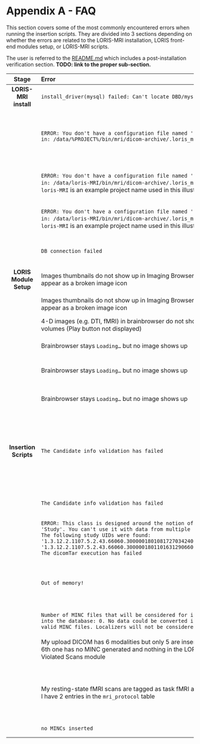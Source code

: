 # Appendix A - FAQ

This section covers some of the most commonly encountered errors when running 
the insertion scripts. They are divided into 3 sections depending on whether 
the errors are related to the LORIS-MRI installation, LORIS front-end modules 
setup, or LORIS-MRI scripts.

The user is referred to the [README.md](../README.md) which includes a 
post-installation verification section. **TODO: link to the proper sub-section.**

|**Stage**  | **Error** | **Cause** | **How to Fix**|
|:-----:|:------|:------|:----------| 
|**LORIS-MRI install**|`install_driver(mysql) failed: Can't locate DBD/mysql.pm`|Missing dependency|`sudo apt-get install libdbd-mysql-perl`|
|                     |`ERROR: You don't have a configuration file named 'prod' in: /data/%PROJECT%/bin/mri/dicom-archive/.loris_mri/`| Your `environment` file does not contain your actual LORIS-MRI project name. Instead, it contains the placeholder `%PROJECT%` as provided in the 'generic' file and/or your `environment` file is not sourced| Source the environment file located in `/data/$PROJECT/bin/mri/` after making sure that the `$PROJECT` variable is replaced with your LORIS-MRI project name|
|                     |`ERROR: You don't have a configuration file named 'prod' in: /data/loris-MRI/bin/mri/dicom-archive/.loris_mri/` p.s.: `loris-MRI` is an example project name used in this illustration| Wrong file and/or directories permissions| Make sure that the `/data/loris-MRI/bin/mri` directory, and all directories within are readable by the user running the scripts (`lorisadmin` or the front-end `apache` user)|
|                     |`ERROR: You don't have a configuration file named 'prod' in: /data/loris-MRI/bin/mri/dicom-archive/.loris_mri/` p.s.: `loris-MRI` is an example project name used in this illustration| Syntax error in the `prod` file in the customized routines (for example a missing closing bracket)| Check the routines that were customized for your project needs|
|                     |`DB connection failed`| Database credentials in the `prod` file are entered incorrectly during the install, or they were modified subsequently| Make sure that your `prod` file contains the correct database connection/credentials information in the `DATABASE Settings, Section I`|
|**LORIS Module Setup**|Images thumbnails do not show up in Imaging Browser. They appear as a broken image icon|Wrong permissions to the `/data/$PROJECT/data/pic/` folder|Ensure that the `apache` user can read/execute the `pic` images folder|
|                      |Images thumbnails do not show up in Imaging Browser. They appear as a broken image icon|Wrong `Images` path under the `Paths` section in LORIS Configuration module|Ensure the path to the images is correct, typically `/data/$PROJECT/data/`|
|                      |4-D images (e.g. DTI, fMRI) in brainbrowser do not show any volumes (Play button not displayed)|Most likely a dcm2mnc conversion error|Post an issue on the [minc-toolkit Github Issues page](https://github.com/BIC-MNI/minc-toolkit/issues)|
|                      |Brainbrowser stays `Loading…` but no image shows up|Wrong permissions to the `/data/$PROJECT/data/assembly/` folder|Ensure that the apache user can read/execute the MINC `assembly` images folder|
|                      |Brainbrowser stays `Loading…` but no image shows up|Wrong `Images` path under the `Paths` section in LORIS Configuration module|Ensure the path to the MINC images is correct, typically `/data/$PROJECT/data/`| 
|                      |Brainbrowser stays `Loading…` but no image shows up|The `config.xml` in LORIS does not have the MINC Toolkit` Path set properly|Fill out the path `<MINCToolsPath>` to the MINC Toolkit Installation in the `config.xml` (on the LORIS side). The last trailing `/’`in the path is mandatory|
|**Insertion Scripts**|`The Candidate info validation has failed`|PatientName/PatientID header in the DICOMs not anonymized according to the LORIS convention `(PSCID_CandID_VisitLabel)`|Use [DICAT](https://github.com/aces/DICAT) to anonymize it properly OR Use the DICOM toolkit `dcmodify` command. The following one-line command (to be run from the folder where the DICOM files are) which anonymizes your entire folder of DICOM files is: `for i in $(find -type f); do dcmodify -ma PatientName="PSCID_CandID_VisitLabel" -nb $i; done`|
|                     |`The Candidate info validation has failed`|The uploaed scan contains at least one file that is NOT of type DICOM (.bmp or .pdf are common)|Remove any file in the upload that is not of type DICOM|
|                     |`ERROR: This class is designed around the notion of a 'Study'. You can't use it with data from multiple studies.  The following study UIDs were found: '1.3.12.2.1107.5.2.43.66060.30000018010817270342400000004' '1.3.12.2.1107.5.2.43.66060.30000018011016312906600000007' The dicomTar execution has failed`|The upload contains acquisitions from two scanning sessions|Separate into two separate uploads|
|                     |`Out of memory!`|The Transfer syntax of the uploaded scan is other than Little Endian Explicit (such as Implicit or JPEG lossless)|Use the DICOM toolkit `dcmconv` to convert. An example command that changes the transfer syntax to Little Endian Explicit on all DICOM files within a given folder is: `for i in $(find -type f); do dcmconv --write-xfer-little $i $i; done`|
|                     |`Number of MINC files that will be considered for inserting into the database: 0. No data could be converted into valid MINC files. Localizers will not be considered!`|The upload contains only ‘localizer’ type SeriesDescription|Localizers are not processed by default in Loris|
|                     |My upload DICOM has 6 modalities but only 5 are inserted; the 6th one has no MINC generated and nothing in the LORIS MRI Violated Scans module|Probably the scan is a `localizer` scan. `tarchiveLoader` is specifically 'instructed' to exclude this modality|No action needed. This is the expected behavior of the LORIS-MRI insertion pipeline|
|                     |My resting-state fMRI scans are tagged as task fMRI although I have 2 entries in the `mri_protocol` table|The resting-state scan has parameters that match those of the task entry of the `mri_protocol` table, and the task-related entry in the `mri_protocol` table precedes that of the resting-state fMRI|Make sure the `mri_protocol` table has parameters that discern between all the study acquired modalities in an **exclusive** manner (i.e. no two row entries have overlapping parameters across all their columns)|
|                     |`no MINCs inserted`|Possibly all the MINC images are violated scans|Check the images headers details against the mri_protocol entries|



